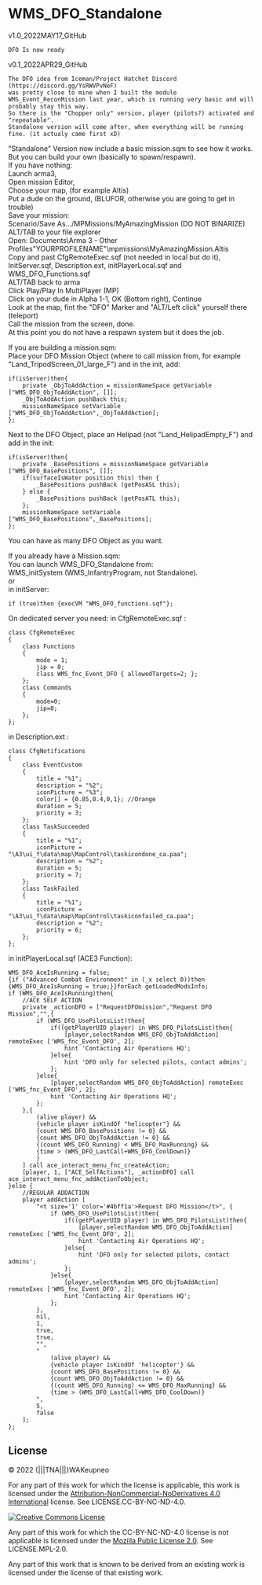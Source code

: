 # WMS_DFO_Standalone
v1.0_2022MAY17_GitHub<br/>

	DFO Is now ready
	
v0.1_2022APR29_GitHub<br/>

	The DFO idea from Iceman/Project Hatchet Discord (https://discord.gg/YsRWVPvNeF)
	was pretty close to mine when I built the module WMS_Event_ReconMission last year, which is running very basic and will probably stay this way.
	So there is the "Chopper only" version, player (pilots?) activated and "repeatable".
	Standalone version will come after, when everything will be running fine. (it actualy came first xD)

"Standalone" Version now include a basic mission.sqm to see how it works. But you can build your own (basically to spawn/respawn).<br/>
If you have nothing: <br/>
Launch arma3,<br/>
Open mission Editor,<br/>
Choose your map, (for example Altis)<br/>
Put a dude on the ground, (BLUFOR, otherwise you are going to get in trouble)<br/>
Save your mission:<br/>
Scenario/Save As.../MPMissions/MyAmazingMission (DO NOT BINARIZE)<br/>
ALT/TAB to your file explorer<br/>
Open: Documents\Arma 3 - Other Profiles\"YOURPROFILENAME"\mpmissions\MyAmazingMission.Altis<br/>
Copy and past CfgRemoteExec.sqf (not needed in local but do it), InitServer.sqf, Description.ext, initPlayerLocal.sqf and WMS_DFO_Functions.sqf<br/>
ALT/TAB back to arma<br/>
Click Play/Play In MultiPlayer (MP)<br/>
Click on your dude in Alpha 1-1, OK (Bottom right), Continue<br/>
Look at the map, fint the "DFO" Marker and "ALT/Left click" yourself there (teleport)<br/>
Call the mission from the screen, done.<br/>
At this point you do not have a respawn system but it does the job.<br/>

If you are building a mission.sqm:<br/>
Place your DFO Mission Object (where to call mission from, for example "Land_TripodScreen_01_large_F") and in the init, add:<br/>
```
if(isServer)then{
	private _ObjToAddAction = missionNameSpace getVariable ["WMS_DFO_ObjToAddAction", []];
	_ObjToAddAction pushBack this;
	missionNameSpace setVariable ["WMS_DFO_ObjToAddAction",_ObjToAddAction];
};
```
Next to the DFO Object, place an Helipad (not "Land_HelipadEmpty_F") and add in the init:<br/>
```
if(isServer)then{ 
	private _BasePositions = missionNameSpace getVariable ["WMS_DFO_BasePositions", []];
	if(surfaceIsWater position this) then {
		_BasePositions pushBack (getPosASL this);
	} else {
		_BasePositions pushBack (getPosATL this);
	}; 
	missionNameSpace setVariable ["WMS_DFO_BasePositions",_BasePositions]; 
};
```
You can have as many DFO Object as you want.<br/>

If you already have a Mission.sqm:<br/>
You can launch WMS_DFO_Standalone from:<br/>
WMS_initSystem (WMS_InfantryProgram, not Standalone).<br/>
or<br/>
in initServer:
```
if (true)then {execVM "WMS_DFO_functions.sqf"};
```
On dedicated server you need:
in CfgRemoteExec.sqf :
```
class CfgRemoteExec
{
	class Functions
	{
		mode = 1;
		jip = 0;
		class WMS_fnc_Event_DFO	{ allowedTargets=2; };
	};
	class Commands
	{
		mode=0;
		jip=0;
	};
};
```
in Description.ext :
```
class CfgNotifications
{
	class EventCustom
	{
		title = "%1";
		description = "%2";
		iconPicture = "%3";
		color[] = {0.85,0.4,0,1}; //Orange
		duration = 5;
		priority = 3;
	};
	class TaskSucceeded
	{
		title = "%1";
		iconPicture = "\A3\ui_f\data\map\MapControl\taskicondone_ca.paa";
		description = "%2";
		duration = 5;
		priority = 7;
	};
	class TaskFailed
	{
		title = "%1";
		iconPicture = "\A3\ui_f\data\map\MapControl\taskiconfailed_ca.paa";
		description = "%2";
		priority = 6;
	};
};
```
in initPlayerLocal.sqf (ACE3 Function):
```
WMS_DFO_AceIsRunning = false;
{if ("Advanced Combat Environment" in (_x select 0))then {WMS_DFO_AceIsRunning = true;}}forEach getLoadedModsInfo;
if (WMS_DFO_AceIsRunning)then{
	//ACE SELF ACTION
	private _actionDFO = ["RequestDFOmission","Request DFO Mission","",{
		if (WMS_DFO_UsePilotsList)then{
			if((getPlayerUID player) in WMS_DFO_PilotsList)then{
				[player,selectRandom WMS_DFO_ObjToAddAction] remoteExec ['WMS_fnc_Event_DFO', 2];
				hint 'Contacting Air Operations HQ';
			}else{
				hint 'DFO only for selected pilots, contact admins';
			};
		}else{
			[player,selectRandom WMS_DFO_ObjToAddAction] remoteExec ['WMS_fnc_Event_DFO', 2];
			hint 'Contacting Air Operations HQ';
		};
	},{
		(alive player) &&
		{vehicle player isKindOf "helicopter"} &&
		{count WMS_DFO_BasePositions != 0} &&
		{count WMS_DFO_ObjToAddAction != 0} &&
		{(count WMS_DFO_Running) < WMS_DFO_MaxRunning} &&
		{time > (WMS_DFO_LastCall+WMS_DFO_CoolDown)}
		}
	] call ace_interact_menu_fnc_createAction;
	[player, 1, ["ACE_SelfActions"], _actionDFO] call ace_interact_menu_fnc_addActionToObject;
}else {
	//REGULAR ADDACTION
	player addAction [
		"<t size='1' color='#4bff1a'>Request DFO Mission</t>", {
			if (WMS_DFO_UsePilotsList)then{
				if((getPlayerUID player) in WMS_DFO_PilotsList)then{
					[player,selectRandom WMS_DFO_ObjToAddAction] remoteExec ['WMS_fnc_Event_DFO', 2];
					hint 'Contacting Air Operations HQ';
				}else{
					hint 'DFO only for selected pilots, contact admins';
				};
			}else{
				[player,selectRandom WMS_DFO_ObjToAddAction] remoteExec ['WMS_fnc_Event_DFO', 2];
				hint 'Contacting Air Operations HQ';
			};
		}, 
		nil, 
		1, 
		true, 
		true, 
		"", 
		"
			(alive player) &&
			{vehicle player isKindOf 'helicopter'} &&
			{count WMS_DFO_BasePositions != 0} &&
			{count WMS_DFO_ObjToAddAction != 0} &&
			{(count WMS_DFO_Running) <= WMS_DFO_MaxRunning} &&
			{time > (WMS_DFO_LastCall+WMS_DFO_CoolDown)}
		",  
		5, 
		false 
	];
};
```
## License

&copy; 2022 {|||TNA|||}WAKeupneo

For any part of this work for which the license is applicable, this work is licensed under the [Attribution-NonCommercial-NoDerivatives 4.0 International](http://creativecommons.org/licenses/by-nc-nd/4.0/) license. See LICENSE.CC-BY-NC-ND-4.0.

<a rel="license" href="http://creativecommons.org/licenses/by-nc-nd/4.0/"><img alt="Creative Commons License" style="border-width:0" src="https://i.creativecommons.org/l/by-nc-nd/4.0/88x31.png" /></a>

Any part of this work for which the CC-BY-NC-ND-4.0 license is not applicable is licensed under the [Mozilla Public License 2.0](https://www.mozilla.org/en-US/MPL/2.0/). See LICENSE.MPL-2.0.

Any part of this work that is known to be derived from an existing work is licensed under the license of that existing work.
